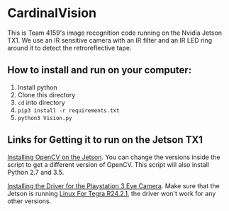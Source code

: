 # CardinalVision
This is Team 4159's image recognition code running on the Nvidia Jetson TX1. We use an IR sensitive camera with an IR filter and an IR LED ring around it to detect the retroreflective tape.

## How to install and run on your computer:
1. Install python
2. Clone this directory
3. `cd` into directory
4. `pip3 install -r requirements.txt`
5. `python3 Vision.py`

## Links for Getting it to run on the Jetson TX1

[Installing OpenCV on the Jetson](https://github.com/jetsonhacks/buildOpenCVTX1/). You can change the versions inside the script to get a different version of OpenCV. This script will also install Python 2.7 and 3.5.

[Installing the Driver for the Playstation 3 Eye Camera](https://github.com/jetsonhacks/installPlayStationEyeTX1). Make sure that the Jetson is running [Linux For Tegra R24.2.1](https://developer.nvidia.com/embedded/linux-tegra-r2421), the driver won't work for any other versions.
